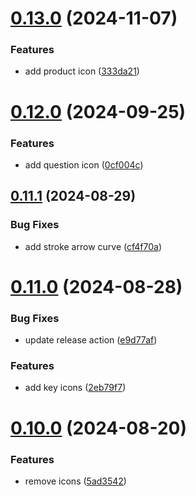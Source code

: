 # [0.13.0](https://github.com/elevz/elevz-icon/compare/v0.12.0...v0.13.0) (2024-11-07)


### Features

* add product icon ([333da21](https://github.com/elevz/elevz-icon/commit/333da21587a764f01d6679073a7d2ff7578f2de2))



# [0.12.0](https://github.com/elevz/elevz-icon/compare/v0.11.1...v0.12.0) (2024-09-25)


### Features

* add question icon ([0cf004c](https://github.com/elevz/elevz-icon/commit/0cf004c9d4d879f22056b1fb19f7ba922c406676))



## [0.11.1](https://github.com/elevz/elevz-icon/compare/v0.11.0...v0.11.1) (2024-08-29)


### Bug Fixes

* add stroke arrow curve ([cf4f70a](https://github.com/elevz/elevz-icon/commit/cf4f70a9cc8e2c6f9c834079acf20fe602f598c4))



# [0.11.0](https://github.com/elevz/elevz-icon/compare/v0.10.0...v0.11.0) (2024-08-28)


### Bug Fixes

* update release action ([e9d77af](https://github.com/elevz/elevz-icon/commit/e9d77afcf90053584300c5500336c0cc15434461))


### Features

* add key icons ([2eb79f7](https://github.com/elevz/elevz-icon/commit/2eb79f7b1871f52ce4da6999cb29e866b061cfd1))



# [0.10.0](https://github.com/elevz/elevz-icon/compare/v0.9.1...v0.10.0) (2024-08-20)


### Features

* remove icons ([5ad3542](https://github.com/elevz/elevz-icon/commit/5ad35424e60f61e328af8227669cfd2059f8fc64))



